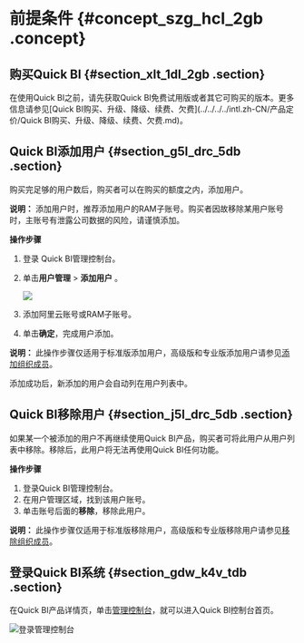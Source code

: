 # 前提条件 {#concept_szg_hcl_2gb .concept}

## 购买Quick BI {#section_xlt_1dl_2gb .section}

在使用Quick BI之前，请先获取Quick BI免费试用版或者其它可购买的版本。更多信息请参见[Quick BI购买、升级、降级、续费、欠费](../../../../intl.zh-CN/产品定价/Quick BI购买、升级、降级、续费、欠费.md)。

## Quick BI添加用户 {#section_g5l_drc_5db .section}

购买完足够的用户数后，购买者可以在购买的额度之内，添加用户。

**说明：** 添加用户时，推荐添加用户的RAM子账号。购买者因故移除某用户账号时，主账号有泄露公司数据的风险，请谨慎添加。

**操作步骤**

1.  登录 Quick BI管理控制台。
2.  单击**用户管理** \> **添加用户** 。

    ![](http://static-aliyun-doc.oss-cn-hangzhou.aliyuncs.com/assets/img/80862/155564154441188_zh-CN.png)

3.  添加阿里云账号或RAM子账号。
4.  单击**确定**，完成用户添加。

**说明：** 此操作步骤仅适用于标准版添加用户，高级版和专业版添加用户请参见[添加组织成员](../../../../intl.zh-CN/用户指南/组织及工作空间管理/组织管理/添加、查询、编辑、移除组织成员.md#section_uvm_grl_ngb)。

添加成功后，新添加的用户会自动列在用户列表中。

## Quick BI移除用户 {#section_j5l_drc_5db .section}

如果某一个被添加的用户不再继续使用Quick BI产品，购买者可将此用户从用户列表中移除。移除后，此用户将无法再使用Quick BI任何功能。

**操作步骤**

1.  登录Quick BI管理控制台。
2.  在用户管理区域，找到该用户账号。
3.  单击账号后面的**移除**，移除此用户。

**说明：** 此操作步骤仅适用于标准版移除用户，高级版和专业版移除用户请参见[移除组织成员](../../../../intl.zh-CN/用户指南/组织及工作空间管理/组织管理/添加、查询、编辑、移除组织成员.md#section_tyl_hqq_ngb)。

## 登录Quick BI系统 {#section_gdw_k4v_tdb .section}

在Quick BI产品详情页，单击[管理控制台](https://data.aliyun.com/product/bi?spm=5176.8142029.dataTechnology.11.41416d3eTJ22ri)，就可以进入Quick BI控制台首页。

![登录管理控制台](http://static-aliyun-doc.oss-cn-hangzhou.aliyuncs.com/assets/img/9062/1555641544988_zh-CN.png)

